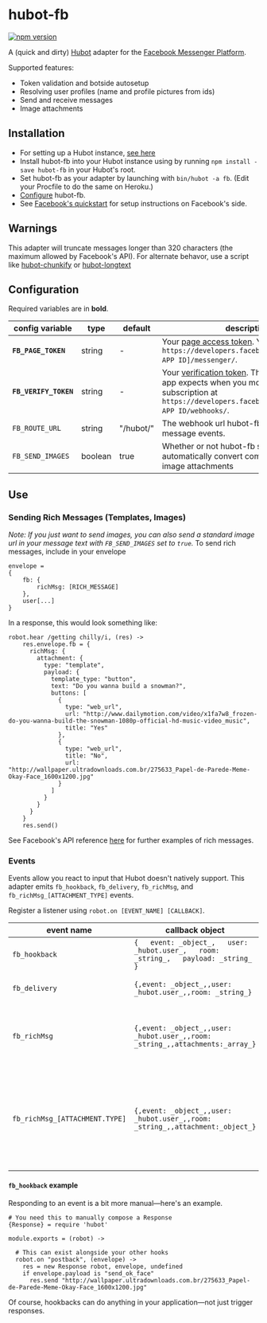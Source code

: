 # hubot-fb
[![npm version](https://badge.fury.io/js/hubot-fb.svg)](https://badge.fury.io/js/hubot-fb)

A (quick and dirty) [Hubot](https://hubot.github.com) adapter for the [Facebook Messenger Platform](https://messengerplatform.fb.com/).

Supported features:
- Token validation and botside autosetup
- Resolving user profiles (name and profile pictures from ids)
- Send and receive messages
- Image attachments

## Installation
- For setting up a Hubot instance, [see here](https://hubot.github.com/docs/)
- Install hubot-fb into your Hubot instance using by running ```npm install -save hubot-fb``` in your Hubot's root.  
- Set hubot-fb as your adapter by launching with ```bin/hubot -a fb```. (Edit your Procfile to do the same on Heroku.)
- [Configure](#configuration) hubot-fb.
- See [Facebook's quickstart](https://developers.facebook.com/docs/messenger-platform/quickstart) for setup instructions on Facebook's side.

## Warnings
This adapter will truncate messages longer than 320 characters (the maximum allowed by Facebook's API).  For alternate behavor, use a script like [hubot-chunkify](https://github.com/chen-ye/hubot-chunkify) or [hubot-longtext](https://github.com/ClaudeBot/hubot-longtext)

## Configuration
Required variables are in **bold**.

| config variable           | type    | default   | description                                                                                                                                                                                                                               |
|---------------------------|---------|-----------|-------------------------------------------------------------------------------------------------------------------------------------------------------------------------------------------------------------------------------------------|
| **```FB_PAGE_TOKEN```**   | string  | -         | Your [page access token](https://developers.facebook.com/docs/facebook-login/access-tokens#pagetokens). You can get one at ```https://developers.facebook.com/apps/[YOUR APP ID]/messenger/```.                                           |
| **```FB_VERIFY_TOKEN```** | string  | -         | Your [verification token](https://developers.facebook.com/docs/graph-api/webhooks#setup). This is the string your app expects when you modify a webhook subscription at ```https://developers.facebook.com/apps/YOUR APP ID/webhooks/```. |
| ```FB_ROUTE_URL```        | string  | "/hubot/" | The webhook url hubot-fb monitors for new message events.                                                                                                                                                                                         |
| ```FB_SEND_IMAGES```      | boolean | true      | Whether or not hubot-fb should automatically convert compatible urls into image attachments                                                                                                                                               |

## Use
### Sending Rich Messages (Templates, Images)
_Note: If you just want to send images, you can also send a standard image url in your message text with ```FB_SEND_IMAGES``` set to `true`._
To send rich messages, include in your envelope 
``` 
envelope = 
{
    fb: {
        richMsg: [RICH_MESSAGE]
    },
    user[...]
}
```

In a response, this would look something like:

```
robot.hear /getting chilly/i, (res) ->
    res.envelope.fb = {
      richMsg: {
        attachment: {
          type: "template",
          payload: {
            template_type: "button",
            text: "Do you wanna build a snowman?",
            buttons: [
              {
                type: "web_url",
                url: "http://www.dailymotion.com/video/x1fa7w8_frozen-do-you-wanna-build-the-snowman-1080p-official-hd-music-video_music",
                title: "Yes"
              },
              {
                type: "web_url",
                title: "No",
                url: "http://wallpaper.ultradownloads.com.br/275633_Papel-de-Parede-Meme-Okay-Face_1600x1200.jpg"
              }
            ]
          }
        }
      }
    }
    res.send()
```


See Facebook's API reference [here](https://developers.facebook.com/docs/messenger-platform/send-api-reference#guidelines) for further examples of rich messages.

### Events
Events allow you react to input that Hubot doesn't natively support. This adapter emits `fb_hookback`, `fb_delivery`, `fb_richMsg`, and `fb_richMsg_[ATTACHMENT_TYPE]` events. 

Register a listener using `robot.on [EVENT_NAME] [CALLBACK]`.

| event name                     | callback object                                                                            | description                                                                                                                                                                |
|--------------------------------|--------------------------------------------------------------------------------------------|----------------------------------------------------------------------------------------------------------------------------------------------------------------------------|
| `fb_hookback`                  | ``` {   event: _object_,   user: _hubot.user_,   room: _string_,   payload: _string_ } ``` | Emitted when a hookback is triggered.                                                                                                                                      |
| `fb_delivery`                  | ```{,event: _object_,,user: _hubot.user_,,room: _string_}```                               | Emitted when a delivery confirmation is sent.                                                                                                                              |
| `fb_richMsg`                   | ```{,event: _object_,,user: _hubot.user_,,room: _string_,,attachments:_array_}```          | Emitted when a message with an attachment is sent. Contains all attachments within that message.                                                                           |
| `fb_richMsg_[ATTACHMENT.TYPE]` | ```{,event: _object_,,user: _hubot.user_,,room: _string_,,attachment:_object_}```          | Emitted when a message with an attachment is sent. Contains a single attachment of type [ATTACHMENT.TYPE], and multiple are emitted in messages with multiple attachments. |

#### `fb_hookback` example

Responding to an event is a bit more manual—here's an example.  

```
# You need this to manually compose a Response
{Response} = require 'hubot'

module.exports = (robot) ->

  # This can exist alongside your other hooks
  robot.on "postback", (envelope) -> 
    res = new Response robot, envelope, undefined
    if envelope.payload is "send_ok_face"
      res.send "http://wallpaper.ultradownloads.com.br/275633_Papel-de-Parede-Meme-Okay-Face_1600x1200.jpg"
```

Of course, hookbacks can do anything in your application—not just trigger responses.  

